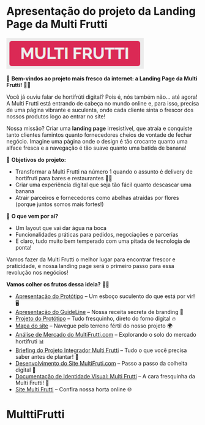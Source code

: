 # Apresentação do projeto da **Landing Page da Multi Frutti**

![logo](/imagens/logo.png)

🎉 **Bem-vindos ao projeto mais fresco da internet: a Landing Page da Multi Frutti!** 🍉🍇

Você já ouviu falar de hortifrúti digital? Pois é, nós também não… até agora! A Multi Frutti está entrando de cabeça no mundo online e, para isso, precisa de uma página vibrante e suculenta, onde cada cliente sinta o frescor dos nossos produtos logo ao entrar no site!

Nossa missão? Criar uma **landing page** irresistível, que atraia e conquiste tanto clientes famintos quanto fornecedores cheios de vontade de fechar negócio. Imagine uma página onde o design é tão crocante quanto uma alface fresca e a navegação é tão suave quanto uma batida de banana!

🌟 **Objetivos do projeto:**
- Transformar a Multi Frutti na número 1 quando o assunto é delivery de hortifruti para bares e restaurantes 🍏🥦
- Criar uma experiência digital que seja tão fácil quanto descascar uma banana
- Atrair parceiros e fornecedores como abelhas atraídas por flores (porque juntos somos mais fortes!)

🎯 **O que vem por aí?**
- Um layout que vai dar água na boca
- Funcionalidades práticas para pedidos, negociações e parcerias
- E claro, tudo muito bem temperado com uma pitada de tecnologia de ponta!

Vamos fazer da Multi Frutti o melhor lugar para encontrar frescor e praticidade, e nossa landing page será o primeiro passo para essa revolução nos negócios!

**Vamos colher os frutos dessa ideia?** 🍊🌱

- [Apresentação do Protótipo](https://www.figma.com/proto/2IR6C3We5o2AeFpOUIFJi0/Prototype_Multu_Frutti_01_Rascunho?t=ld0MEyHIAqaiOQPh-0&scaling=min-zoom&content-scaling=fixed&page-id=0%3A1&node-id=1-234&starting-point-node-id=1%3A2) – Um esboço suculento do que está por vir! 🖥️
- [Apresentação do GuideLine](https://www.figma.com/proto/Ep4Mh9gysB5Ck12VSItqph/Simple-Brand-Guideline-Template-(Community)?node-id=203-559&node-type=FRAME&t=8fAPY09KXjvyUsPr-1&scaling=contain&content-scaling=fixed&page-id=203%3A2) – Nossa receita secreta de branding 🍋
- [Projeto do Protótipo](https://www.figma.com/design/2IR6C3We5o2AeFpOUIFJi0/Prototype_Multu_Frutti_01_Rascunho?t=ld0MEyHIAqaiOQPh-0) – Tudo fresquinho, direto do forno digital 🔥
- [Mapa do site](https://www.figma.com/proto/lhdeQEZtoW5QftUUkaHebc/Site-Map-(Community)?node-id=18-209&node-type=CANVAS&t=0JBVd7wgALKGVmuZ-1&scaling=min-zoom&content-scaling=fixed&page-id=0%3A1) – Navegue pelo terreno fértil do nosso projeto 🌍
- [Análise de Mercado do MultiFrutti.com](https://github.com/minoru-yamanaka/HortiFrutti/blob/main/documentacao/Analise_de_Mercado_Desenvolvimento_Multi_Frutti.pdf) – Explorando o solo do mercado hortifruti 📊
- [Briefing do Projeto Integrador Multi Frutti](https://github.com/minoru-yamanaka/HortiFrutti/blob/main/documentacao/Briefing_do_Projeto_Integrador.pdf) – Tudo o que você precisa saber antes de plantar! 🌱
- [Desenvolvimento do Site MultiFruti.com](https://github.com/minoru-yamanaka/HortiFrutti/blob/main/documentacao/Desenvolvimento_do_Site_Multi_Frutti.pdf) – Passo a passo da colheita digital 🚜
- [Documentação de Identidade Visual: Multi Frutti](https://github.com/minoru-yamanaka/HortiFrutti/blob/main/documentacao/Identidade_Visual_do_Site_Multi_Frutti.pdf) – A cara fresquinha da Multi Frutti! 🎨
- [Site Multi Frutti](https://minoru-yamanaka.github.io/HortiFrutti/) – Confira nossa horta online 🌐

# MulttiFrutti
